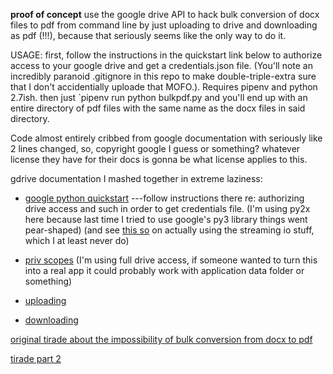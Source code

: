 **proof of concept**  use the google drive API to hack bulk conversion of docx files to pdf from command line by just uploading to drive and downloading as pdf (!!!), because that seriously seems like the only way to do it.  

USAGE: first, follow the instructions in the quickstart link below to authorize access to your google drive and get a credentials.json file.  (You'll note an incredibly paranoid .gitignore in this repo to make double-triple-extra sure that I don't accidentially uploade that MOFO.).  Requires pipenv and python 2.7ish.  then just `pipenv run python bulkpdf.py and you'll end up with an entire directory of pdf files with the same name as the docx files in said directory.

Code almost entirely cribbed from google documentation with seriously like 2 lines changed, so, copyright google I guess or something?  whatever license they have for their docs is gonna be what license applies to this.

gdrive documentation I mashed together in extreme laziness:

- [google python quickstart](https://developers.google.com/drive/api/v3/quickstart/python) ---follow instructions there re: authorizing drive access and such in order to get credentials file.  (I'm using py2x here because last time I tried to use google's py3 library things went pear-shaped) (and see [this so](https://stackoverflow.com/questions/36173356/google-drive-api-download-files-python-no-files-downloaded) on actually using the streaming io stuff, which I at least never do)

- [priv scopes](https://developers.google.com/drive/api/v3/about-auth) (I'm using full drive access, if someone wanted to turn this into a real app it could probably work with application data folder or something)

- [uploading](https://developers.google.com/drive/api/v3/manage-uploads) 

- [downloading](https://developers.google.com/drive/api/v3/manage-downloads)

[original tirade about the impossibility of bulk conversion from docx to pdf](https://twitter.com/PaulGowder/status/1115724305311178752)

[tirade part 2](https://twitter.com/PaulGowder/status/1115811431247642624)
